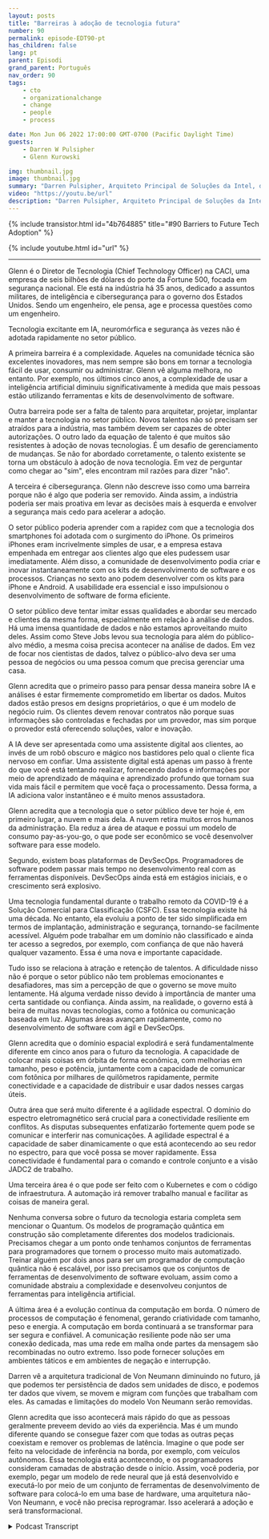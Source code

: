 ```yaml
---
layout: posts
title: "Barreiras à adoção de tecnologia futura"
number: 90
permalink: episode-EDT90-pt
has_children: false
lang: pt
parent: Episodi
grand_parent: Português
nav_order: 90
tags:
    - cto
    - organizationalchange
    - change
    - people
    - process

date: Mon Jun 06 2022 17:00:00 GMT-0700 (Pacific Daylight Time)
guests:
    - Darren W Pulsipher
    - Glenn Kurowski

img: thumbnail.jpg
image: thumbnail.jpg
summary: "Darren Pulsipher, Arquiteto Principal de Soluções da Intel, discute as barreiras para a adoção de novas tecnologias no setor público e o que está por vir no futuro com Glenn Kurowski, CTO da CACI."
video: "https://youtu.be/url"
description: "Darren Pulsipher, Arquiteto Principal de Soluções da Intel, discute as barreiras para a adoção de novas tecnologias no setor público e o que está por vir no futuro com Glenn Kurowski, CTO da CACI."
---
```


<div>
{% include transistor.html id="4b764885" title="#90 Barriers to Future Tech Adoption" %}

{% include youtube.html id="url" %}
</div>

---

Glenn é o Diretor de Tecnologia (Chief Technology Officer) na CACI, uma empresa de seis bilhões de dólares do porte da Fortune 500, focada em segurança nacional. Ele está na indústria há 35 anos, dedicado a assuntos militares, de inteligência e cibersegurança para o governo dos Estados Unidos. Sendo um engenheiro, ele pensa, age e processa questões como um engenheiro.

Tecnologia excitante em IA, neuromórfica e segurança às vezes não é adotada rapidamente no setor público.

A primeira barreira é a complexidade. Aqueles na comunidade técnica são excelentes inovadores, mas nem sempre são bons em tornar a tecnologia fácil de usar, consumir ou administrar. Glenn vê alguma melhora, no entanto. Por exemplo, nos últimos cinco anos, a complexidade de usar a inteligência artificial diminuiu significativamente à medida que mais pessoas estão utilizando ferramentas e kits de desenvolvimento de software.

Outra barreira pode ser a falta de talento para arquitetar, projetar, implantar e manter a tecnologia no setor público. Novos talentos não só precisam ser atraídos para a indústria, mas também devem ser capazes de obter autorizações. O outro lado da equação de talento é que muitos são resistentes à adoção de novas tecnologias. É um desafio de gerenciamento de mudanças. Se não for abordado corretamente, o talento existente se torna um obstáculo à adoção de nova tecnologia. Em vez de perguntar como chegar ao "sim", eles encontram mil razões para dizer "não".

A terceira é cibersegurança. Glenn não descreve isso como uma barreira porque não é algo que poderia ser removido. Ainda assim, a indústria poderia ser mais proativa em levar as decisões mais à esquerda e envolver a segurança mais cedo para acelerar a adoção.

O setor público poderia aprender com a rapidez com que a tecnologia dos smartphones foi adotada com o surgimento do iPhone. Os primeiros iPhones eram incrivelmente simples de usar, e a empresa estava empenhada em entregar aos clientes algo que eles pudessem usar imediatamente. Além disso, a comunidade de desenvolvimento podia criar e inovar instantaneamente com os kits de desenvolvimento de software e os processos. Crianças no sexto ano podem desenvolver com os kits para iPhone e Android. A usabilidade era essencial e isso impulsionou o desenvolvimento de software de forma eficiente.

O setor público deve tentar imitar essas qualidades e abordar seu mercado e clientes da mesma forma, especialmente em relação à análise de dados. Há uma imensa quantidade de dados e não estamos aproveitando muito deles. Assim como Steve Jobs levou sua tecnologia para além do público-alvo médio, a mesma coisa precisa acontecer na análise de dados. Em vez de focar nos cientistas de dados, talvez o público-alvo deva ser uma pessoa de negócios ou uma pessoa comum que precisa gerenciar uma casa.

Glenn acredita que o primeiro passo para pensar dessa maneira sobre IA e análises é estar firmemente comprometido em libertar os dados. Muitos dados estão presos em designs proprietários, o que é um modelo de negócio ruim. Os clientes devem renovar contratos não porque suas informações são controladas e fechadas por um provedor, mas sim porque o provedor está oferecendo soluções, valor e inovação.

A IA deve ser apresentada como uma assistente digital aos clientes, ao invés de um robô obscuro e mágico nos bastidores pelo qual o cliente fica nervoso em confiar. Uma assistente digital está apenas um passo à frente do que você está tentando realizar, fornecendo dados e informações por meio de aprendizado de máquina e aprendizado profundo que tornam sua vida mais fácil e permitem que você faça o processamento. Dessa forma, a IA adiciona valor instantâneo e é muito menos assustadora.

Glenn acredita que a tecnologia que o setor público deve ter hoje é, em primeiro lugar, a nuvem e mais dela. A nuvem retira muitos erros humanos da administração. Ela reduz a área de ataque e possui um modelo de consumo pay-as-you-go, o que pode ser econômico se você desenvolver software para esse modelo.

Segundo, existem boas plataformas de DevSecOps. Programadores de software podem passar mais tempo no desenvolvimento real com as ferramentas disponíveis. DevSecOps ainda está em estágios iniciais, e o crescimento será explosivo.

Uma tecnologia fundamental durante o trabalho remoto da COVID-19 é a Solução Comercial para Classificação (CSFC). Essa tecnologia existe há uma década. No entanto, ela evoluiu a ponto de ter sido simplificada em termos de implantação, administração e segurança, tornando-se facilmente acessível. Alguém pode trabalhar em um domínio não classificado e ainda ter acesso a segredos, por exemplo, com confiança de que não haverá qualquer vazamento. Essa é uma nova e importante capacidade.

Tudo isso se relaciona à atração e retenção de talentos. A dificuldade nisso não é porque o setor público não tem problemas emocionantes e desafiadores, mas sim a percepção de que o governo se move muito lentamente. Há alguma verdade nisso devido à importância de manter uma certa santidade ou confiança. Ainda assim, na realidade, o governo está à beira de muitas novas tecnologias, como a fotônica ou comunicação baseada em luz. Algumas áreas avançam rapidamente, como no desenvolvimento de software com ágil e DevSecOps.

Glenn acredita que o domínio espacial explodirá e será fundamentalmente diferente em cinco anos para o futuro da tecnologia. A capacidade de colocar mais coisas em órbita de forma econômica, com melhorias em tamanho, peso e potência, juntamente com a capacidade de comunicar com fotônica por milhares de quilômetros rapidamente, permite conectividade e a capacidade de distribuir e usar dados nesses cargas úteis.

Outra área que será muito diferente é a agilidade espectral. O domínio do espectro eletromagnético será crucial para a conectividade resiliente em conflitos. As disputas subsequentes enfatizarão fortemente quem pode se comunicar e interferir nas comunicações. A agilidade espectral é a capacidade de saber dinamicamente o que está acontecendo ao seu redor no espectro, para que você possa se mover rapidamente. Essa conectividade é fundamental para o comando e controle conjunto e a visão JADC2 de trabalho.

Uma terceira área é o que pode ser feito com o Kubernetes e com o código de infraestrutura. A automação irá remover trabalho manual e facilitar as coisas de maneira geral.

Nenhuma conversa sobre o futuro da tecnologia estaria completa sem mencionar o Quantum. Os modelos de programação quântica em construção são completamente diferentes dos modelos tradicionais. Precisamos chegar a um ponto onde tenhamos conjuntos de ferramentas para programadores que tornem o processo muito mais automatizado. Treinar alguém por dois anos para ser um programador de computação quântica não é escalável, por isso precisamos que os conjuntos de ferramentas de desenvolvimento de software evoluam, assim como a comunidade abstraiu a complexidade e desenvolveu conjuntos de ferramentas para inteligência artificial.

A última área é a evolução contínua da computação em borda. O número de processos de computação é fenomenal, gerando criatividade com tamanho, peso e energia. A computação em borda continuará a se transformar para ser segura e confiável. A comunicação resiliente pode não ser uma conexão dedicada, mas uma rede em malha onde partes da mensagem são recombinadas no outro extremo. Isso pode fornecer soluções em ambientes táticos e em ambientes de negação e interrupção.

Darren vê a arquitetura tradicional de Von Neumann diminuindo no futuro, já que podemos ter persistência de dados sem unidades de disco, e podemos ter dados que vivem, se movem e migram com funções que trabalham com eles. As camadas e limitações do modelo Von Neumann serão removidas.

Glenn acredita que isso acontecerá mais rápido do que as pessoas geralmente preveem devido ao viés da experiência. Mas é um mundo diferente quando se consegue fazer com que todas as outras peças coexistam e remover os problemas de latência. Imagine o que pode ser feito na velocidade de inferência na borda, por exemplo, com veículos autônomos. Essa tecnologia está acontecendo, e os programadores consideram camadas de abstração desde o início. Assim, você poderia, por exemplo, pegar um modelo de rede neural que já está desenvolvido e executá-lo por meio de um conjunto de ferramentas de desenvolvimento de software para colocá-lo em uma base de hardware, uma arquitetura não-Von Neumann, e você não precisa reprogramar. Isso acelerará a adoção e será transformacional.



<details>
<summary> Podcast Transcript </summary>

<p></p>

</details>
